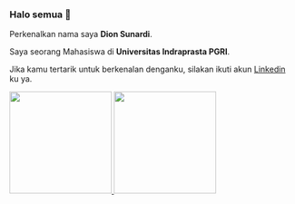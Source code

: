 ### Halo semua 👋

Perkenalkan nama saya **Dion Sunardi**.

Saya seorang Mahasiswa di **Universitas Indraprasta PGRI**.

Jika kamu tertarik untuk berkenalan denganku, silakan ikuti akun [Linkedin](https://www.linkedin.com/in/dion-sunardi-b4aa53221/) ku ya.

<p align="left">
<a href="https://github.com/dayens">
  <img height="180em" src="https://github-readme-stats-eight-theta.vercel.app/api?username=dayens&show_icons=true&theme=algolia&include_all_commits=true&count_private=true"/>
  <img height="180em" src="https://github-readme-stats-eight-theta.vercel.app/api/top-langs/?username=dayens&layout=compact&langs_count=8&theme=algolia"/>
</a>
</p>


<!--
**dayens/dayens** is a ✨ _special_ ✨ repository because its `README.md` (this file) appears on your GitHub profile.

Here are some ideas to get you started:

- 🔭 I’m currently working on ...
- 🌱 I’m currently learning ...
- 👯 I’m looking to collaborate on ...
- 🤔 I’m looking for help with ...
- 💬 Ask me about ...
- 📫 How to reach me: ...
- 😄 Pronouns: ...
- ⚡ Fun fact: ...
-->
